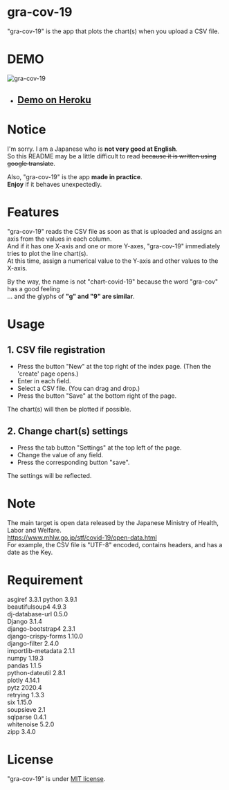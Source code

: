 # gra-cov-19
"gra-cov-19" is the app that plots the chart(s) when you upload a CSV file.

# DEMO
![gra-cov-19](https://user-images.githubusercontent.com/63509152/106367252-8863b200-6384-11eb-8fb0-3c1ecc7c441c.gif)
- ## [Demo on Heroku](https://graph-covid-19.herokuapp.com/ "gra-cov-19")

# Notice
I'm sorry.  I am a Japanese who is **not very good at English**.  
So this README may be a little difficult to read ~~because it is written using google translate~~.

Also, "gra-cov-19" is the app **made in practice**.  
**Enjoy** if it behaves unexpectedly.

# Features
"gra-cov-19" reads the CSV file as soon as that is uploaded and assigns an axis from the values in each column.  
And if it has one X-axis and one or more Y-axes, "gra-cov-19" immediately tries to plot the line chart(s).  
At this time, assign a numerical value to the Y-axis and other values to the X-axis.

By the way, the name is not "chart-covid-19" because the word "gra-cov" has a good feeling  
... and the glyphs of **"g" and "9" are similar**.

# Usage
## 1. CSV file registration
- Press the button "New" at the top right of the index page. (Then the 'create' page opens.)
- Enter in each field.
- Select a CSV file. (You can drag and drop.)
- Press the button "Save" at the bottom right of the page.

The chart(s) will then be plotted if possible. 
## 2. Change chart(s) settings
- Press the tab button "Settings" at the top left of the page.
- Change the value of any field.  
- Press the corresponding button "save".

The settings will be reflected.
# Note
The main target is open data released by the Japanese Ministry of Health, Labor and Welfare.  
https://www.mhlw.go.jp/stf/covid-19/open-data.html  
For example, the CSV file is "UTF-8" encoded, contains headers, and has a date as the Key.

# Requirement
asgiref 3.3.1
python 3.9.1  
beautifulsoup4 4.9.3  
dj-database-url 0.5.0  
Django 3.1.4  
django-bootstrap4 2.3.1  
django-crispy-forms 1.10.0  
django-filter 2.4.0  
importlib-metadata 2.1.1  
numpy 1.19.3  
pandas 1.1.5  
python-dateutil 2.8.1  
plotly 4.14.1  
pytz 2020.4  
retrying 1.3.3  
six 1.15.0  
soupsieve 2.1  
sqlparse 0.4.1  
whitenoise 5.2.0  
zipp 3.4.0

# License
"gra-cov-19" is under [MIT license](https://en.wikipedia.org/wiki/MIT_License).
